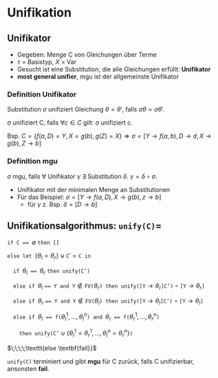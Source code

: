 # Unifikation

## Unifikator

- Gegeben: Menge C von Gleichungen über Terme
- $\tau$ = Basistyp, $X$ = Var
- Gesucht ist eine Substitution, die alle Gleichungen erfüllt: **Unifikator**
- **most general unifier**, mgu ist der allgemeinste Unifikator

### Definition Unifikator

Substitution $\sigma$ unifiziert Gleichung $\theta = \theta'$, falls $\sigma\theta = \sigma\theta'$.

$\sigma$ unifiziert C, falls $\forall c \in C$ gilt: $\sigma$ unifiziert c.

Bsp. $C = \{f(a, D) = Y, X = g(b), g(Z) = X\} \Rightarrow \sigma = [Y \rightarrow f(a,b), D \rightarrow d, X \rightarrow g(b), Z \rightarrow b]$

### Definition mgu

$\sigma$ mgu, falls $\forall$ Unifikator $\gamma\ \exists$ Substitution $\delta$. $\gamma = \delta \circ \sigma$.

- Unifikator mit der minimalen Menge an Substitutionen
- Für das Beispiel: $\sigma = [Y \rightarrow f(a, D), X \rightarrow g(b), z \rightarrow b]$
    - für $\gamma$ z. Bsp. $\delta = [D \rightarrow b]$

## Unifikationsalgorithmus: $\texttt{unify(C)} =$

$\texttt{if C == }\emptyset\ \texttt{then []}$

$\texttt{else let }\{\theta_l = \theta_r\} \uplus \texttt{C}' = \texttt{C in}$

$\;\;\;\;\texttt{if } \theta_l \texttt{ == } \theta_r\ \texttt{then unify(C')}$

$\;\;\;\;\texttt{else if }\theta_l\ \texttt{== Y and Y} \notin \texttt{FV(}\theta_r\texttt{) then unify([Y} \rightarrow \theta_r\texttt{]C')} \circ \texttt{[Y}\rightarrow \theta_r\texttt{]}$

$\;\;\;\;\texttt{else if }\theta_r\ \texttt{== Y and Y} \notin \texttt{FV(}\theta_l\texttt{) then unify([Y} \rightarrow \theta_l\texttt{]C')} \circ \texttt{[Y}\rightarrow \theta_l\texttt{]}$

$\;\;\;\;\texttt{else if } \theta_l \texttt{ == f(}\theta_l^1,...,\theta_l^n \texttt{) and } \theta_r \texttt{ == f(}\theta_r^1,...,\theta_r^n\texttt{)}$

$\;\;\;\;\;\;\;\;\texttt{then unify(C'}\cup\{\theta_l^1=\theta_r^1,...,\theta_l^n = \theta_r^n\}\texttt{)}$

$\;\;\;\;\texttt{else \textbf{fail}}$

$\texttt{unify(C)}$ terminiert und gibt **mgu** für C zurück, falls C unifizierbar, ansonsten **fail**.


